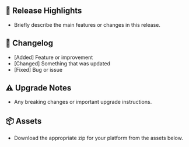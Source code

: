 ## 🚀 Release Highlights

- Briefly describe the main features or changes in this release.

## 📝 Changelog

- [Added] Feature or improvement
- [Changed] Something that was updated
- [Fixed] Bug or issue

## ⚠️ Upgrade Notes

- Any breaking changes or important upgrade instructions.

## 📦 Assets

- Download the appropriate zip for your platform from the assets below. 